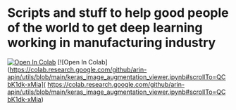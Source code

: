 # Scripts and stuff to help good people of the world to get deep learning working in manufacturing industry 
[![Open In Colab](https://colab.research.google.com/assets/colab-badge.svg)](https://colab.research.google.com/github/googlecolab/colabtools/blob/master/notebooks/colab-github-demo.ipynb)
[![Open In Colab](https://colab.research.google.com/github/arin-apin/utils/blob/main/keras_image_augmentation_viewer.ipynb#scrollTo=QCbK1dk-xMia]( https://colab.research.google.com/github/arin-apin/utils/blob/main/keras_image_augmentation_viewer.ipynb#scrollTo=QCbK1dk-xMia)
